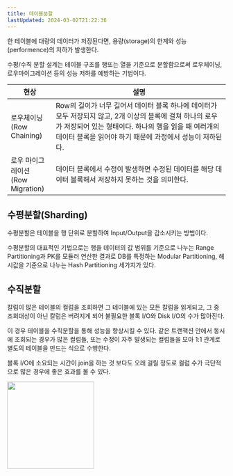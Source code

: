 ```yaml
---
title: 테이블분할
lastUpdated: 2024-03-02T21:22:36
---
```


한 테이블에 대량의 데이터가 저장된다면, 용량(storage)의 한계와 성능(performence)의 저하가 발생한다. 

수평/수직 분할 설계는 테이블 구조를 행또는 열을 기준으로 분할함으로써 로우체이닝, 로우마이그레이션 등의 성능 저하를 예방하는 기법이다.

|현상|설명|
|-|-|
|로우체이닝<br>(Row Chaining)|Row의 길이가 너무 길어서 데이터 블록 하나에 데이터가 모두 저장되지 않고, 2개 이상의 블록에 걸쳐 하나의 로우가 저장되어 있는 형태이다. 하나의 행을 읽을 때 여러개의 데이터 블록을 읽어야 하기 때문에 과정에서 성능이 저하된다.|
|로우 마이그레이션<br>(Row Migration)|데이터 블록에서 수정이 발생하면 수정된 데이터를 해당 데이터 블록해서 저장하지 못하는 것을 의미한다. |

## 수평분할(Sharding)

수평분할은 테이블을 행 단위로 분할하여 Input/Output을 감소시키는 방법이다.

수평분할의 대표적인 기법으로는 행을 데이터의 값 범위를 기준으로 나누는 Range Partitioning과 PK를 모듈러 연산한 결과로 DB를 특정하는 Modular Partitioning, 해시값을 기준으로 나누는 Hash Partitioning 세가지가 있다.

## 수직분할

칼럼이 많은 테이블의 컬럼을 조회하면 그 테이블에 있는 모든 칼럼을 읽게되고, 그 중 조회대상이 아닌 칼럼은 버려지게 되어 불필요한 블록 I/O와 Disk I/O의 수가 많아진다.

이 경우 테이블을 수직분할을 통해 성능을 향상시킬 수 있다. 같은 트랜잭션 안에서 동시에 조회되는 경우가 많은 컬럼들, 또는 수정이 자주 발생되는 컬럼들을 모아 1:1 관계로 별도의 테이블을 만드는 식으로 수행한다.

블록 I/O에 소요되는 시간이 join을 하는 것 보다도 오래 걸릴 정도로 컬럼 수가 극단적으로 많은 경우에 좋은 효과를 볼 수 있다.

<img height=200px src="https://img1.daumcdn.net/thumb/R1280x0/?scode=mtistory2&fname=https%3A%2F%2Fblog.kakaocdn.net%2Fdn%2FbGMhHe%2FbtrhWIbZgHQ%2FJL6RPXlUvtQSyK5tsrJkr1%2Fimg.png">


